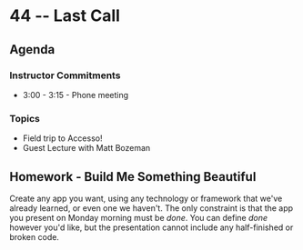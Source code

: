 # 44 -- Last Call

## Agenda

### Instructor Commitments

* 3:00 - 3:15 - Phone meeting

### Topics

* Field trip to Accesso!
* Guest Lecture with Matt Bozeman

## Homework - Build Me Something Beautiful 

Create any app you want, using any technology or framework that we've already learned, or even one we haven't. The only constraint is that the app you present on Monday morning must be _done_. You can define _done_ however you'd like, but the presentation cannot include any half-finished or broken code.
